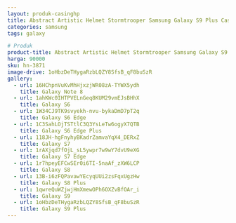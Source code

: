 ```yaml
---
layout: produk-casinghp
title: Abstract Artistic Helmet Stormtrooper Samsung Galaxy S9 Plus Case
categories: samsung
tags: galaxy

# Produk
product-title: Abstract Artistic Helmet Stormtrooper Samsung Galaxy S9 Plus Case
harga: 90000
sku: hn-3871
image-drive: 1oHbzDeTHygaRzbLQZY8SfsB_qF8buSzR
gallery:
  - url: 16HChpnVuKvMhHjxzjWR08zA-TYWX5ydh
    title: Galaxy Note 8
  - url: 1ahKWc0IHTPVELnGeq8KUM29vmEJsBHhX
    title: Galaxy S6
  - url: 1W34CJ9TK9svyekh-nvu-bykaDmD7pT2q
    title: Galaxy S6 Edge
  - url: 1C3SahLOjTSTtlC3Q3YsLeTw6ogyX7QTB
    title: Galaxy S6 Edge Plus
  - url: 118JH-hgFnyhyBKadrZamvaYqX4_DERxZ
    title: Galaxy S7
  - url: 1rAXjqd7fOjL_sL5ywpr7w9wY7dvU9eXG
    title: Galaxy S7 Edge
  - url: 1r7hpeyEFCwSEr0i6TI-5naAf_zXW6LCP
    title: Galaxy S8
  - url: 13B-i6zFQPavawYEcyqUUi2zsFqxUgzHw
    title: Galaxy S8 Plus
  - url: 1qwreQuWZjwjHmXmewOPh6OXZvBfOAr_i
    title: Galaxy S9
  - url: 1oHbzDeTHygaRzbLQZY8SfsB_qF8buSzR
    title: Galaxy S9 Plus
---
```


